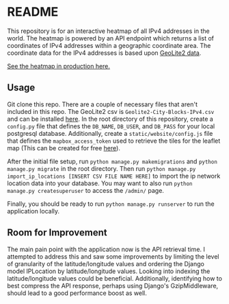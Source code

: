 README
======

This repository is for an interactive heatmap of all IPv4 addresses in the world. The heatmap is powered by an API endpoint which returns a list of coordinates of IPv4 addresses within a geographic coordinate area. The coordinate data for the IPv4 addresses is based upon [GeoLite2 data](https://dev.maxmind.com/geoip/geoip2/geolite2/).

[See the heatmap in production here.](https://sleepy-savannah-76404.herokuapp.com/) 


## Usage

Git clone this repo. There are a couple of necessary files that aren't included in this repo. The GeoLite2 csv is `Geolite2-City-Blocks-IPv4.csv` and can be installed [here](https://dev.maxmind.com/geoip/geoip2/geolite2/). In the root directory of this repository, create a `config.py` file that defines the `DB_NAME`, `DB_USER`, and `DB_PASS` for your local postgresql database. Additionally, create a `static/website/config.js` file that defines the `mapbox_access_token` used to retrieve the tiles for the leaflet map (This can be created for free [here](https://account.mapbox.com/auth/signup/?route-to=%22/access-tokens/%22)).

After the initial file setup, run `python manage.py makemigrations` and `python manage.py migrate` in the root directory. Then run `python manage.py import_ip_locations [INSERT CSV FILE NAME HERE]` to import the ip network location data into your database. You may want to also run `python manage.py createsuperuser` to access the `/admin/` page. 

Finally, you should be ready to run `python manage.py runserver` to run the application locally.

## Room for Improvement

The main pain point with the application now is the API retrieval time. I attempted to address this and saw some improvements by limiting the level of granularity of the latitude/longitude values and ordering the Django model IPLocation by latitude/longitude values. Looking into indexing the latitude/longitude values could be beneficial. Additionally, identifying how to best compress the API response, perhaps using Django's GzipMiddleware, should lead to a good performance boost as well. 